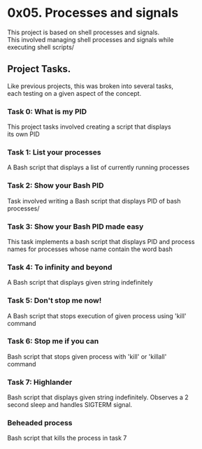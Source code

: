 # 0x05. Processes and signals
This project is based on shell processes and signals.  
This involved managing shell processes and signals while   
executing shell scripts/

## Project Tasks.
Like previous projects, this was broken into several tasks,  
each testing on a given aspect of the concept.

### Task 0: What is my PID
This project tasks involved creating a script that displays   
its own PID

### Task 1: List your processes
A Bash script that displays a list of currently running processes

### Task 2: Show your Bash PID
Task involved writing a Bash script that displays PID of bash  
processes/

### Task 3: Show your Bash PID made easy
This task implements a bash script that displays PID and process   
names for processes whose name contain the word bash

### Task 4: To infinity and beyond
A Bash script that displays given string indefinitely

### Task 5: Don't stop me now!
A Bash script that stops execution of given process using 'kill'  
command

### Task 6: Stop me if you can
Bash script that stops given process with 'kill' or 'killall'  
command

### Task 7: Highlander
Bash script that displays given string indefinitely. Observes a 2   
second sleep and handles SIGTERM signal.

### Beheaded process
Bash script that kills the process in task 7

